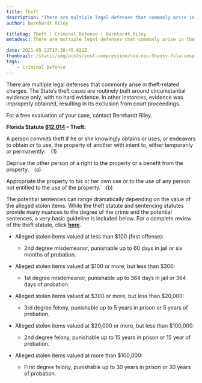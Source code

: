 ```yaml
---
title: Theft
description: "There are multiple legal defenses that commonly arise in theft-related charges. "
author: Bernhardt Riley

titletag: Theft | Criminal Defense | Bernhardt Riley
metadesc: There are multiple legal defenses that commonly arise in theft-related charges.

date: 2021-05-22T17:30:45.632Z
thumbnail: /static/img/posts/post-compression/niu-niu-5hzotv-fslw-unsplash.webp
tags:
    - Criminal Defense
---
```


There are multiple legal defenses that commonly arise in theft-related charges. The State’s theft cases are routinely built around circumstantial evidence only, with no hard evidence. In other
instances, evidence was improperly obtained, resulting in its exclusion from court proceedings.

For a free evaluation of your case, contact Bernhardt Riley.

**Florida Statute [812.014](http://www.leg.state.fl.us/statutes/index.cfm?App_mode=Display_Statute&URL=0800-0899/0812/Sections/0812.014.html) – Theft:**

A person commits theft if he or she knowingly obtains or uses, or endeavors to obtain or to use, the property of another with intent to, either temporarily or permanently: (1)

Deprive the other person of a right to the property or a benefit from the property. (a)

Appropriate the property to his or her own use or to the use of any person not entitled to the use of the property. (b)

The potential sentences can range dramatically depending on the value of the alleged stolen items. While the theft statute and sentencing statutes provide many nuances to the degree of the crime and
the potential sentences, a very basic guideline is included below. For a complete review of the theft statute,
click **[here](http://www.leg.state.fl.us/statutes/index.cfm?App_mode=Display_Statute&URL=0800-0899/0812/Sections/0812.014.html)**.

-   Alleged stolen items valued at less than $100 (first offense):

    -   2nd degree misdemeanor, punishable up to 60 days in jail or six months of probation.

-   Alleged stolen items valued at $100 or more, but less than $300:

    -   1st degree misdemeanor, punishable up to 364 days in jail or 364 days of probation.

-   Alleged stolen items valued at $300 or more, but less than $20,000:

    -   3rd degree felony, punishable up to 5 years in prison or 5 years of probation.

-   Alleged stolen items valued at $20,000 or more, but less than $100,000:

    -   2nd degree felony, punishable up to 15 years in prison or 15 year of probation.

-   Alleged stolen items valued at more than $100,000:

    -   First degree felony, punishable up to 30 years in prison or 30 years of probation.
